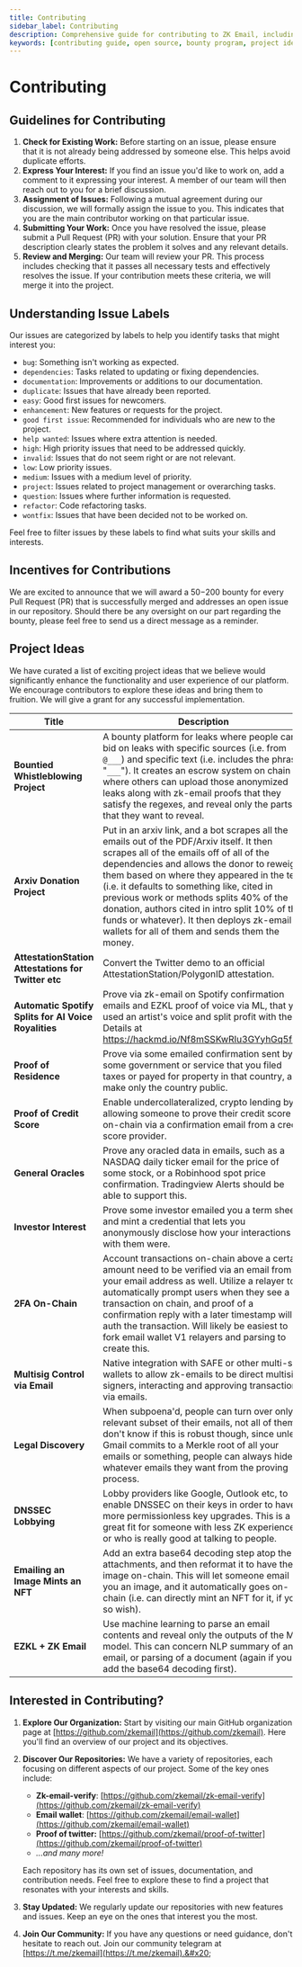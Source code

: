 ```yaml
---
title: Contributing
sidebar_label: Contributing
description: Comprehensive guide for contributing to ZK Email, including contribution guidelines, issue labels, bounty program details, and exciting project ideas with grants available
keywords: [contributing guide, open source, bounty program, project ideas, issue labels, pull requests, developer guidelines, blockchain projects, zero knowledge proofs, email verification, developer community]
---
```


# Contributing

## Guidelines for Contributing&#x20;

1. **Check for Existing Work:** Before starting on an issue, please ensure that it is not already being addressed by someone else. This helps avoid duplicate efforts.
2. **Express Your Interest:** If you find an issue you'd like to work on, add a comment to it expressing your interest. A member of our team will then reach out to you for a brief discussion.
3. **Assignment of Issues:** Following a mutual agreement during our discussion, we will formally assign the issue to you. This indicates that you are the main contributor working on that particular issue.
4. **Submitting Your Work:** Once you have resolved the issue, please submit a Pull Request (PR) with your solution. Ensure that your PR description clearly states the problem it solves and any relevant details.
5. **Review and Merging:** Our team will review your PR. This process includes checking that it passes all necessary tests and effectively resolves the issue. If your contribution meets these criteria, we will merge it into the project.

## Understanding Issue Labels

Our issues are categorized by labels to help you identify tasks that might interest you:

* `bug`: Something isn't working as expected.
* `dependencies`: Tasks related to updating or fixing dependencies.
* `documentation`: Improvements or additions to our documentation.
* `duplicate`: Issues that have already been reported.
* `easy`: Good first issues for newcomers.
* `enhancement`: New features or requests for the project.
* `good first issue`: Recommended for individuals who are new to the project.
* `help wanted`: Issues where extra attention is needed.
* `high`: High priority issues that need to be addressed quickly.
* `invalid`: Issues that do not seem right or are not relevant.
* `low`: Low priority issues.
* `medium`: Issues with a medium level of priority.
* `project`: Issues related to project management or overarching tasks.
* `question`: Issues where further information is requested.
* `refactor`: Code refactoring tasks.
* `wontfix`: Issues that have been decided not to be worked on.

Feel free to filter issues by these labels to find what suits your skills and interests.

## Incentives for Contributions

We are excited to announce that we will award a $50-$200 bounty for every Pull Request (PR) that is successfully merged and addresses an open issue in our repository. Should there be any oversight on our part regarding the bounty, please feel free to send us a direct message as a reminder.

## Project Ideas

We have curated a list of exciting project ideas that we believe would significantly enhance the functionality and user experience of our platform. We encourage contributors to explore these ideas and bring them to fruition. We will give a grant for any successful implementation.

| Title | Description |
| --- | --- |
| **Bountied Whistleblowing Project** | A bounty platform for leaks where people can bid on leaks with specific sources (i.e. from `@___`) and specific text (i.e. includes the phrase "`___`"). It creates an escrow system on chain where others can upload those anonymized leaks along with zk-email proofs that they satisfy the regexes, and reveal only the parts that they want to reveal. |
| **Arxiv Donation Project** | Put in an arxiv link, and a bot scrapes all the emails out of the PDF/Arxiv itself. It then scrapes all of the emails off of all of the dependencies and allows the donor to reweight them based on where they appeared in the text (i.e. it defaults to something like, cited in previous work or methods splits 40% of the donation, authors cited in intro split 10% of the funds or whatever). It then deploys zk-email wallets for all of them and sends them the money. |
| **AttestationStation Attestations for Twitter etc** | Convert the Twitter demo to an official AttestationStation/PolygonID attestation. |
| **Automatic Spotify Splits for AI Voice Royalities** | Prove via zk-email on Spotify confirmation emails and EZKL proof of voice via ML, that you used an artist's voice and split profit with them. Details at https://hackmd.io/Nf8mSSKwRIu3GYyhGq5f9A |
| **Proof of Residence** | Prove via some emailed confirmation sent by some government or service that you filed taxes or payed for property in that country, and make only the country public. |
| **Proof of Credit Score** | Enable undercollateralized, crypto lending by allowing someone to prove their credit score on-chain via a confirmation email from a credit score provider. |
| **General Oracles** | Prove any oracled data in emails, such as a NASDAQ daily ticker email for the price of some stock, or a Robinhood spot price confirmation. Tradingview Alerts should be able to support this. |
| **Investor Interest** | Prove some investor emailed you a term sheet, and mint a credential that lets you anonymously disclose how your interactions with them were. |
| **2FA On-Chain** | Account transactions on-chain above a certain amount need to be verified via an email from your email address as well. Utilize a relayer to automatically prompt users when they see a transaction on chain, and proof of a confirmation reply with a later timestamp will auth the transaction. Will likely be easiest to fork email wallet V1 relayers and parsing to create this. |
| **Multisig Control via Email** | Native integration with SAFE or other multi-sig wallets to allow zk-emails to be direct multisig signers, interacting and approving transactions via emails. |
| **Legal Discovery** | When subpoena'd, people can turn over only a relevant subset of their emails, not all of them. I don't know if this is robust though, since unless Gmail commits to a Merkle root of all your emails or something, people can always hide whatever emails they want from the proving process. |
| **DNSSEC Lobbying** | Lobby providers like Google, Outlook etc, to enable DNSSEC on their keys in order to have more permissionless key upgrades. This is a great fit for someone with less ZK experience or who is really good at talking to people. |
| **Emailing an Image Mints an NFT** | Add an extra base64 decoding step atop the attachments, and then reformat it to have the image on-chain. This will let someone email you an image, and it automatically goes on-chain (i.e. can directly mint an NFT for it, if you so wish). |
| **EZKL + ZK Email** | Use machine learning to parse an email contents and reveal only the outputs of the ML model. This can concern NLP summary of an email, or parsing of a document (again if you add the base64 decoding first). |

## Interested in Contributing?

1. **Explore Our Organization:** Start by visiting our main GitHub organization page at [https://github.com/zkemail](https://github.com/zkemail). Here you'll find an overview of our project and its objectives.
2.  **Discover Our Repositories:** We have a variety of repositories, each focusing on different aspects of our project. Some of the key ones include:

    * **Zk-email-verify**: [https://github.com/zkemail/zk-email-verify](https://github.com/zkemail/zk-email-verify)
    * **Email wallet**: [https://github.com/zkemail/email-wallet](https://github.com/zkemail/email-wallet)
    * **Proof of twitter:** [https://github.com/zkemail/proof-of-twitter](https://github.com/zkemail/proof-of-twitter)
    * _...and many more!_

    Each repository has its own set of issues, documentation, and contribution needs. Feel free to explore these to find a project that resonates with your interests and skills.
3. **Stay Updated:** We regularly update our repositories with new features and issues. Keep an eye on the ones that interest you the most.
4. **Join Our Community:** If you have any questions or need guidance, don't hesitate to reach out. Join our community telegram at [https://t.me/zkemail](https://t.me/zkemail).&#x20;
